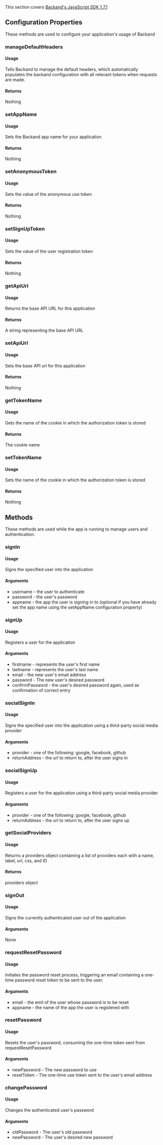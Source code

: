 This section covers [Backand's JavaScript SDK 1.7.1](https://github.com/backand/angularbknd-sdk)

## Configuration Properties

These methods are used to configure your application's usage of Backand

### manageDefaultHeaders
#### Usage
Tells Backand to manage the default headers, which automatically populates the backand configuration with all relevant tokens when requests are made. 
#### Returns
Nothing

### setAppName
#### Usage
Sets the Backand app name for your application
#### Returns
Nothing

### setAnonymousToken
#### Usage
Sets the value of the anonymous use token
#### Returns
Nothing

### setSignUpToken
#### Usage
Sets the value of the user registration token
#### Returns
Nothing

### getApiUrl
#### Usage
Returns the base API URL for this application
#### Returns
A string representing the base API URL

### setApiUrl
#### Usage
Sets the base API url for this application
#### Returns
Nothing

### getTokenName
#### Usage
Gets the name of the cookie in which the authorization token is stored
#### Returns
The cookie name

### setTokenName
#### Usage
Sets the name of the cookie in which the authorization token is stored
#### Returns
Nothing

## Methods

These methods are used while the app is running to manage users and authentication.

### signIn
#### Usage
Signs the specified user into the application
#### Arguments
* username - the user to authenticate
* password - the user's password
* appname - the app the user is signing in to (optional if you have already set the app name using the setAppName configuration property)

### signUp
#### Usage
Registers a user for the application
#### Arguments
* firstname - represents the user's first name
* lastname - represents the user's last name
* email - the new user's email address
* password - The new user's desired password
* confirmPassword - the user's desired password again, used as confirmation of correct entry

### socialSignIn
#### Usage
Signs the specified user into the application using a third-party social media provider
#### Arguments
* provider - one of the following: google, facebook, github
* returnAddress - the url to return to, after the user signs in

### socialSignUp
#### Usage
Registers a user for the application using a third-party social media provider
#### Arguments
* provider - one of the following: google, facebook, github
* returnAddress - the url to return to, after the user signs up

### getSocialProviders
#### Usage
Returns a providers object containing a list of providers each with a name, label, url, css, and ID
#### Returns
providers object

### signOut
#### Usage
Signs the currently authenticated user out of the application
#### Arguments
None

### requestResetPassword
#### Usage
Initiates the password reset process, triggering an email containing a one-time password reset token to be sent to the user.
#### Arguments
* email - the emil of the user whose password is to be reset
* appname - the name of the app the user is registered with

### resetPassword
#### Usage
Resets the user's password, consuming the one-time token sent from requestResetPassword
#### Arguments 
* newPassword - The new password to use
* resetToken - The one-time use token sent to the user's email address

### changePassword
#### Usage
Changes the authenticated user's password
#### Arguments
* oldPassword - The user's old password
* newPassword - The user's desired new password
